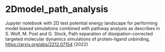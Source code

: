 # 2Dmodel_path_analysis
Jupyter notebook with 2D test potential energy landscape for performing model biased simulations combined with pathway analysis
as describes in S. Wolf, M. Post and G. Stock, Path separation of dissipation-corrected targeted molecular dynamics simulations 
of protein-ligand unbinding, https://arxiv.org/abs/2212.07154 (2022)

